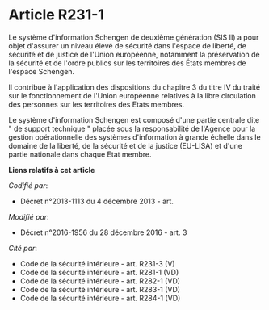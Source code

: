 # Article R231-1

Le  système d'information Schengen de deuxième génération (SIS II) a pour  objet d'assurer un niveau élevé de sécurité dans
l'espace de liberté, de  sécurité et de justice de l'Union européenne, notamment la préservation  de la sécurité et de
l'ordre publics sur les territoires des États  membres de l'espace Schengen.

Il  contribue à l'application des dispositions du chapitre 3 du titre IV du  traité sur le fonctionnement de l'Union
européenne relatives à la libre  circulation des personnes sur les territoires des Etats membres. 

Le système d'information Schengen est composé d'une partie centrale dite " de support technique " placée  sous la
responsabilité de l'Agence pour la gestion opérationnelle des  systèmes d'information à grande échelle dans le domaine de la
liberté,  de la sécurité et de la justice (EU-LISA) et d'une partie nationale dans chaque Etat membre.

**Liens relatifs à cet article**

_Codifié par_:

  - Décret n°2013-1113 du 4 décembre 2013 - art.

_Modifié par_:

  - Décret n°2016-1956 du 28 décembre 2016 - art. 3

_Cité par_:

  - Code de la sécurité intérieure - art. R231-3 (V)
  - Code de la sécurité intérieure - art. R281-1 (VD)
  - Code de la sécurité intérieure - art. R282-1 (VD)
  - Code de la sécurité intérieure - art. R283-1 (VD)
  - Code de la sécurité intérieure - art. R284-1 (VD)
